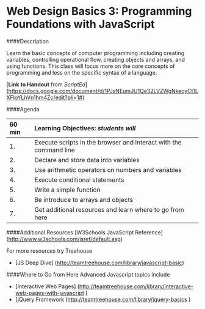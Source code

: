Web Design Basics 3: Programming Foundations with JavaScript
=================

####Description

Learn the basic concepts of computer programming including creating variables, controlling operational flow, creating objects and arrays, and using functions. This class will focus more on the core concepts of programming and less on the specific syntax of a language.

[**Link to Handout** from *ScriptEd*]
(https://docs.google.com/document/d/1PJsNEumJU1Qe32LVZWgNkecyCt1LXFIoYLhVn1hm4Zc/edit?pli=1#)

####Agenda

|60 min| **Learning Objectives:** *students will* |
|:---------------|:-----------------|
| 1. | Execute scripts in the browser and interact with the command line |
| 2. | Declare and store data into variables |
| 3. | Use arithmetic operators on numbers and variables |
| 4. | Execute conditional statements |
| 5. | Write a simple function |
| 6. | Be introduce to arrays and objects  |
| 7. | Get additional resources and learn where to go from here |

####Additional Resources
[W3Schools JavaScript Reference] (http://www.w3schools.com/jsref/default.asp)

For more resources try Treehouse
- [JS Deep Dive] (http://teamtreehouse.com/library/javascript-basic)

####Where to Go from Here
Advanced Javascript topics include
- [Interactive Web Pages] (http://teamtreehouse.com/library/interactive-web-pages-with-javascript  )
- [jQuery Framework (http://teamtreehouse.com/library/jquery-basics  ) 
